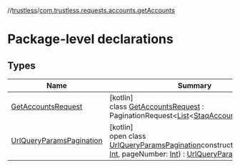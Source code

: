//[trustless](../../index.md)/[com.trustless.requests.accounts.getAccounts](index.md)

# Package-level declarations

## Types

| Name | Summary |
|---|---|
| [GetAccountsRequest](-get-accounts-request/index.md) | [kotlin]<br>class [GetAccountsRequest](-get-accounts-request/index.md) : PaginationRequest&lt;[List](https://kotlinlang.org/api/latest/jvm/stdlib/kotlin.collections/-list/index.html)&lt;[StaqAccountResponse](../com.trustless.requests.accounts/-staq-account-response/index.md)&gt;&gt; |
| [UrlQueryParamsPagination](-url-query-params-pagination/index.md) | [kotlin]<br>open class [UrlQueryParamsPagination](-url-query-params-pagination/index.md)constructor(pageSize: [Int](https://kotlinlang.org/api/latest/jvm/stdlib/kotlin/-int/index.html), pageNumber: [Int](https://kotlinlang.org/api/latest/jvm/stdlib/kotlin/-int/index.html)) : [UrlQueryParams](../com.trustless.queryParams/-url-query-params/index.md) |
